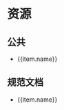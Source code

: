 <script setup>
  const publicList = [
    {
      name: '公司邮箱',
      link: 'https://dwm8.digiwin.com/coremail/'
    },
    {
      name: 'EasyFlow GP',
      link: 'http://efgpcn.digiwin.com/NaNaWeb/GP//ForwardIndex?hdnMethod=findIndexForward'
    },
    {
      name: '部门分享人员清单',
      link: 'https://docs.qq.com/sheet/DVG9ZZkZpbFdaWWVT?tab=BB08J2'
    }
  ];

  const baseURL = location.origin;
  const fileList = [
    {
      name: '前端开发规范',
      link: baseURL + '/docs/digiwin/前端开发规范.docx'
    },
    {
      name: '后端开发规范',
      link: baseURL + '/docs/digiwin/后端开发规范.docx'
    },
    {
      name: '数据库设计规范',
      link: baseURL + '/docs/digiwin/数据库设计规范.pdf'
    }
  ];
  const onClick = (link) => {
    window.open(link);
  }
</script>

<h1>资源</h1>
<h2>公共</h2>
<ul>
  <li v-for="(item) of fileList" :key="item.link">
    <a :href="item.link">{{item.name}}</a>
  </li>
</ul>

<h2>规范文档</h2>
<ul>
  <li v-for="(item) of fileList" :key="item.link">
    <a @click="onClick(item.link)">{{item.name}}</a>
  </li>
</ul>

<style module>
  a {
    cursor: pointer;
  }
</style>
